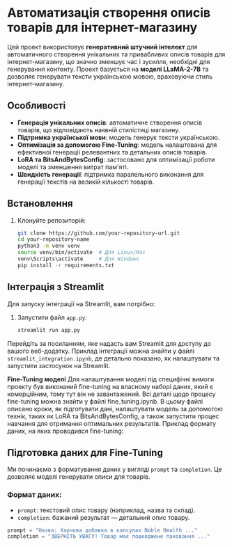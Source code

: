 # Автоматизація створення описів товарів для інтернет-магазину

Цей проект використовує **генеративний штучний інтелект** для автоматичного створення унікальних та привабливих описів товарів для інтернет-магазину, що значно зменшує час і зусилля, необхідні для генерування контенту. Проект базується на **моделі LLaMA-2-7B** та дозволяє генерувати тексти українською мовою, враховуючи стиль інтернет-магазину.

## Особливості

- **Генерація унікальних описів**: автоматичне створення описів товарів, що відповідають наявній стилістиці магазину.
- **Підтримка української мови**: модель генерує тексти українською.
- **Оптимізація за допомогою Fine-Tuning**: модель налаштована для ефективної генерації релевантних та детальних описів товарів.
- **LoRA та BitsAndBytesConfig**: застосовано для оптимізації роботи моделі та зменшення витрат пам'яті.
- **Швидкість генерації**: підтримка паралельного виконання для генерації текстів на великій кількості товарів.

## Встановлення

1. Клонуйте репозиторій:
   ```bash
   git clone https://github.com/your-repository-url.git
   cd your-repository-name
   python3 -m venv venv
   source venv/bin/activate  # Для Linux/Mac
   venv\Scripts\activate     # Для Windows
   pip install -r requirements.txt

## Інтеграція з Streamlit

Для запуску інтеграції на Streamlit, вам потрібно:

1. Запустити файл `app.py`:
   ```bash
   streamlit run app.py

Перейдіть за посиланням, яке надасть вам Streamlit для доступу до вашого веб-додатку.
Приклад інтеграції можна знайти у файлі `streamlit_integration.ipynb`, де детально показано, як налаштувати та запустити застосунок на Streamlit.

**Fine-Tuning моделі**
Для налаштування моделі під специфічні вимоги проекту був виконаний fine-tuning на власному наборі даних, який є комерційним, тому тут він не завантажений.
Всі деталі щодо процесу fine-tuning можна знайти у файлі fine_tuning.ipynb. В цьому файлі описано кроки, як підготувати дані, налаштувати модель за допомогою технік, таких як LoRA та BitsAndBytesConfig, а також запустити процес навчання для отримання оптимальних результатів.
Приклад формату даних, на яких проводився fine-tuning:
## Підготовка даних для Fine-Tuning
Ми починаємо з форматування даних у вигляді `prompt` та `completion`. Це дозволяє моделі генерувати описи для товарів.
### Формат даних:
- `prompt`: текстовий опис товару (наприклад, назва та склад).
- `completion`: бажаний результат — детальний опис товару.

```python
prompt = "Назва: Харчова добавка в капсулах Noble Health ..."
completion = "ЗВЕРНІТЬ УВАГУ! Товар має пошкоджене паковання ..."





